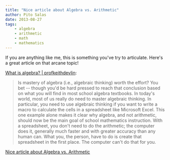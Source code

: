 ```yaml
---
title: "Nice article about Algebra vs. Arithmetic"
author: Pito Salas
date: 2013-08-27
tags:
    - algebra
    - arithmetic
    - math
    - mathematics
---
```




If you are anything like me, this is something you've try to articulate.
Here's a great article on that arcane topic!

[What is algebra? |
profkeithdevlin](<http://profkeithdevlin.org/2011/11/20/what-is-algebra/>):

> Is mastery of algebra (i.e., algebraic thinking) worth the effort? You bet
> -- though you'd be hard pressed to reach that conclusion based on what you
> will find in most school algebra textbooks. In today's world, most of us
> really do need to master algebraic thinking. In particular, you need to use
> algebraic thinking if you want to write a macro to calculate the cells in a
> spreadsheet like Microsoft Excel. This one example alone makes it clear why
> algebra, and not arithmetic, should now be the main goal of school
> mathematics instruction. With a spreadsheet, you don't need to do the
> arithmetic; the computer does it, generally much faster and with greater
> accuracy than any human can. What you, the person, have to do is create that
> spreadsheet in the first place.  The computer can't do that for you.




[Nice article about Algebra vs. Arithmetic](None)
